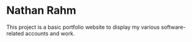 <h1>Nathan Rahm</h1>

This project is a basic portfolio website to display my various software-related accounts and work.